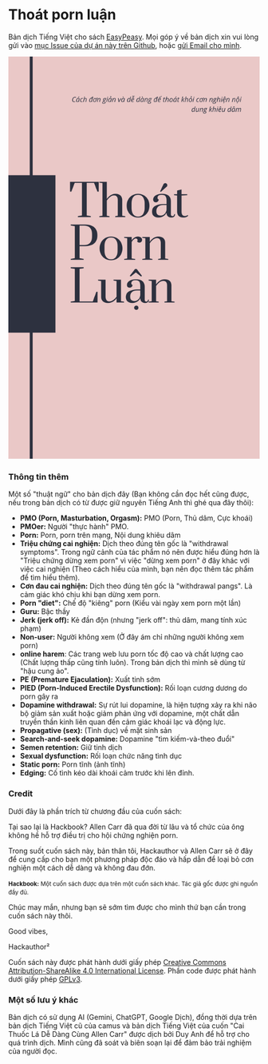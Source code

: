 # Thoát porn luận

Bản dịch Tiếng Việt cho sách [EasyPeasy](https://easypeasymethod.org/). Mọi góp ý về bản dịch xin vui lòng gửi vào [mục Issue của dự án này trên Github](https://github.com/duy103zxc/tpl/issues), hoặc [gửi Email cho mình](mailto:duykhanh471@protonmail.com).

![](images/easypeasy.png)

### Thông tin thêm

Một số "thuật ngữ" cho bản dịch đây (Bạn không cần đọc hết cũng được, nếu trong bản dịch có từ được giữ nguyên Tiếng Anh thì ghé qua đây thôi):

- **PMO (Porn, Masturbation, Orgasm):** PMO (Porn, Thủ dâm, Cực khoái)
- **PMOer:** Người "thực hành" PMO.
- **Porn:** Porn, porn trên mạng, Nội dung khiêu dâm
- **Triệu chứng cai nghiện:** Dịch theo đúng tên gốc là "withdrawal symptoms". Trong ngữ cảnh của tác phẩm nó nên được hiểu đúng hơn là "Triệu chứng dừng xem porn" vì việc "dừng xem porn" ở đây khác với việc cai nghiện (Theo cách hiểu của mình, bạn nên đọc thêm tác phẩm để tìm hiểu thêm).
- **Cơn đau cai nghiện:** Dịch theo đúng tên gốc là "withdrawal pangs". Là cảm giác khó chịu khi bạn dừng xem porn.
- **Porn "diet":** Chế độ "kiêng" porn (Kiểu vài ngày xem porn một lần)
- **Guru:** Bậc thầy
- **Jerk (jerk off):** Kẻ đần độn (nhưng "jerk off": thủ dâm, mang tính xúc phạm)
- **Non-user:** Người không xem (Ở đây ám chỉ những người không xem porn)
- **online harem**: Các trang web lưu porn tốc độ cao và chất lượng cao (Chất lượng thấp cũng tính luôn). Trong bản dịch thì mình sẽ dùng từ "hậu cung ảo".
- **PE (Premature Ejaculation):** Xuất tinh sớm
- **PIED (Porn-Induced Erectile Dysfunction):** Rối loạn cương dương do porn gây ra
- **Dopamine withdrawal:** Sự rút lui dopamine, là hiện tượng xảy ra khi não bộ giảm sản xuất hoặc giảm phản ứng với dopamine, một chất dẫn truyền thần kinh liên quan đến cảm giác khoái lạc và động lực.
- **Propagative (sex):** (Tình dục) về mặt sinh sản
- **Search-and-seek dopamine:** Dopamine "tìm kiếm-và-theo đuổi"
- **Semen retention:** Giữ tinh dịch
- **Sexual dysfunction:** Rối loạn chức năng tình dục
- **Static porn:** Porn tĩnh (ảnh tĩnh)
- **Edging:** Cố tình kéo dài khoái cảm trước khi lên đỉnh.

### Credit

Dưới đây là phần trích từ chương đầu của cuốn sách:

Tại sao lại là Hackbook? Allen Carr đã qua đời từ lâu và tổ chức của ông không hề hỗ trợ điều trị cho hội chứng nghiện porn. 

Trong suốt cuốn sách này, bản thân tôi, Hackauthor và Allen Carr sẽ ở đây để cung cấp cho bạn một phương pháp độc đáo và hấp dẫn để loại bỏ cơn nghiện một cách dễ dàng và không đau đớn.

<span style="font-size:smaller;">**Hackbook:** Một cuốn sách được dựa trên một cuốn sách khác. Tác giả gốc được ghi nguồn đầy đủ. </span>

Chúc may mắn, nhưng bạn sẽ sớm tìm được cho mình thứ bạn cần trong cuốn sách này thôi.

Good vibes,

Hackauthor²

Cuốn sách này được phát hành dưới giấy phép [Creative Commons Attribution-ShareAlike 4.0 International License](https://creativecommons.org/licenses/by-sa/4.0/). Phần code được phát hành dưới giấy phép [GPLv3](https://gitlab.com/snuggy/easypeasy/-/blob/master/LICENSE).


### Một số lưu ý khác

Bản dịch có sử dụng AI (Gemini, ChatGPT, Google Dịch), đồng thời dựa trên bản dịch Tiếng Việt cũ của camus và bản dịch Tiếng Việt của cuốn "Cai Thuốc Lá Dễ Dàng Cùng Allen Carr" được dịch bởi Duy Anh để hỗ trợ cho quá trình dịch. Mình cũng đã soát và biên soạn lại để đảm bảo trải nghiệm của người đọc.